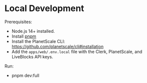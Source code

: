 # Local Development

Prerequisites:

- Node.js 14+ installed.
- Install [pnpm](https://pnpm.io/installation)
- Install the PlanetScale CLI: https://github.com/planetscale/cli#installation
- Add the `apps/web/.env.local` file with the Clerk, PlanetScale, and LiveBlocks API keys.

Run:

- pnpm dev:full
